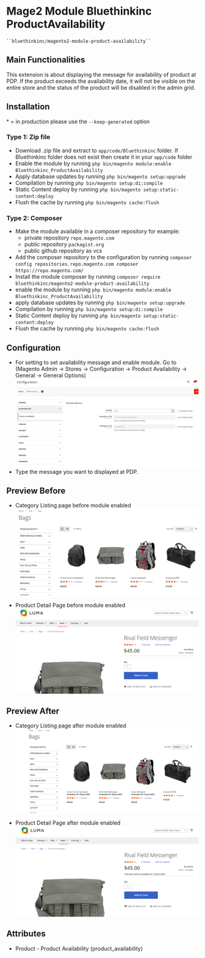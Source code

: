 # Mage2 Module Bluethinkinc ProductAvailability

    ``bluethinkinc/magento2-module-product-availability``

## Main Functionalities
This extension is about displaying the message for availability of product at PDP.
If the product exceeds the availability date, it will not be visible on the entire store and the
status of the product will be disabled in the admin grid.

## Installation
\* = in production please use the `--keep-generated` option

### Type 1: Zip file

 - Download .zip file and extract to `app/code/Bluethinkinc` folder. If Bluethinkinc folder does not exist then create it in your `app/code` folder
 - Enable the module by running `php bin/magento module:enable Bluethinkinc_ProductAvailability`
 - Apply database updates by running `php bin/magento setup:upgrade`
 - Compilation by running `php bin/magento setup:di:compile`
 - Static Content deploy by running `php bin/magento setup:static-content:deploy`
 - Flush the cache by running `php bin/magento cache:flush`

### Type 2: Composer

 - Make the module available in a composer repository for example:
    - private repository `repo.magento.com`
    - public repository `packagist.org`
    - public github repository as vcs
 - Add the composer repository to the configuration by running `composer config repositories.repo.magento.com composer https://repo.magento.com/`
 - Install the module composer by running `composer require bluethinkinc/magento2-module-product-availability`
 - enable the module by running `php bin/magento module:enable Bluethinkinc_ProductAvailability`
 - apply database updates by running `php bin/magento setup:upgrade`
 - Compilation by running `php bin/magento setup:di:compile`
 - Static Content deploy by running `php bin/magento setup:static-content:deploy`
 - Flush the cache by running `php bin/magento cache:flush`

## Configuration

 - For setting to set availability message and enable module. Go to (Magento Admin -> Stores -> Configuration -> Product Availability -> General -> General Options)
 ![Configuration Setting](./docs/config_setting.png)
 - Type the message you want to displayed at PDP.

## Preview Before

 - Category Listing page before module enabled
 ![Category Listing page after module enabled](docs/category_page_before.png)

 - Product Detail Page before module enabled
 ![Product Detail Page before module enabled](docs/pdp_before.png)

## Preview After

 - Category Listing page after module enabled
 ![Category Listing page after module enabled](docs/category_page_after.png)

 - Product Detail Page after module enabled
 ![Product Detail Page after module enabled](docs/pdp_after.png)

## Attributes

 - Product - Product Availability (product_availability)
